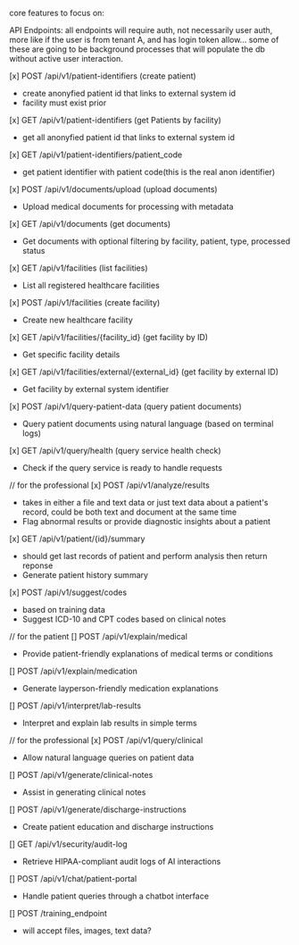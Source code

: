 core features to focus on:

API Endpoints:
all endpoints will require auth, not necessarily user auth, more like if the user is from tenant A, and has login token allow...
some of these are going to be background processes that will populate the db without active user interaction.

[x] POST /api/v1/patient-identifiers (create patient)
   - create anonyfied patient id that links to external system id
   - facility must exist prior

[x] GET /api/v1/patient-identifiers (get Patients by facility)
   - get all anonyfied patient id that links to external system id

[x] GET /api/v1/patient-identifiers/patient_code
   - get patient identifier with patient code(this is the real anon identifier)

[x] POST /api/v1/documents/upload (upload documents)
   - Upload medical documents for processing with metadata

[x] GET /api/v1/documents (get documents)
   - Get documents with optional filtering by facility, patient, type, processed status

[x] GET /api/v1/facilities (list facilities)
   - List all registered healthcare facilities

[x] POST /api/v1/facilities (create facility)
   - Create new healthcare facility

[x] GET /api/v1/facilities/{facility_id} (get facility by ID)
   - Get specific facility details

[x] GET /api/v1/facilities/external/{external_id} (get facility by external ID)
   - Get facility by external system identifier

[x] POST /api/v1/query-patient-data (query patient documents)
   - Query patient documents using natural language (based on terminal logs)

[x] GET /api/v1/query/health (query service health check)
   - Check if the query service is ready to handle requests

//  for the professional
[x] POST /api/v1/analyze/results
   - takes in either a file and text data or just text data about a patient's record, could be both text and document at the same time
   - Flag abnormal results or provide diagnostic insights about a patient

[x] GET /api/v1/patient/{id}/summary
   - should get last records of patient and perform analysis then return reponse
   - Generate patient history summary

[x] POST /api/v1/suggest/codes
   - based on training data
   - Suggest ICD-10 and CPT codes based on clinical notes

// for the patient
[] POST /api/v1/explain/medical
   - Provide patient-friendly explanations of medical terms or conditions

[] POST /api/v1/explain/medication
   - Generate layperson-friendly medication explanations

[] POST /api/v1/interpret/lab-results
   - Interpret and explain lab results in simple terms

// for the professional
[x] POST /api/v1/query/clinical
   - Allow natural language queries on patient data

[] POST /api/v1/generate/clinical-notes
   - Assist in generating clinical notes

[] POST /api/v1/generate/discharge-instructions
   - Create patient education and discharge instructions

[] GET /api/v1/security/audit-log
   - Retrieve HIPAA-compliant audit logs of AI interactions

[] POST /api/v1/chat/patient-portal
   - Handle patient queries through a chatbot interface

[] POST /training_endpoint
   - will accept files, images, text data?